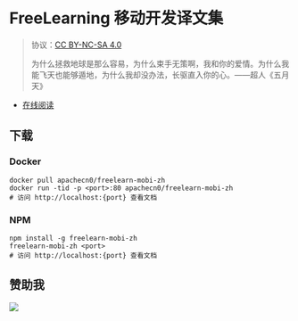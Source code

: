 # FreeLearning 移动开发译文集

> 协议：[CC BY-NC-SA 4.0](http://creativecommons.org/licenses/by-nc-sa/4.0/)
> 
> 为什么拯救地球是那么容易，为什么束手无策啊，我和你的爱情。为什么我能飞天也能够遁地，为什么我却没办法，长驱直入你的心。——超人《五月天》

* [在线阅读](https://flmobi.flygon.net)

## 下载

### Docker

```
docker pull apachecn0/freelearn-mobi-zh
docker run -tid -p <port>:80 apachecn0/freelearn-mobi-zh
# 访问 http://localhost:{port} 查看文档
```

### NPM

```
npm install -g freelearn-mobi-zh
freelearn-mobi-zh <port>
# 访问 http://localhost:{port} 查看文档
```

## 赞助我

![](https://img-blog.csdnimg.cn/20200112005920729.png)
